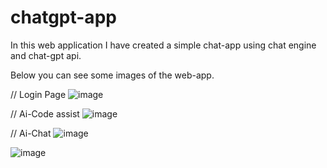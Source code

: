 # chatgpt-app

In this web application I have created a simple chat-app using chat engine and chat-gpt api.

Below you can see some images of the web-app.

// Login Page
![image](https://user-images.githubusercontent.com/80984231/226748563-d6622beb-b3fc-4e8a-941c-b993e79c2f90.png)

// Ai-Code assist
![image](https://user-images.githubusercontent.com/80984231/226748913-8e9e6198-99fd-402e-8cb9-0a65801221c4.png)

// Ai-Chat 
![image](https://user-images.githubusercontent.com/80984231/226749231-38131cf4-67ba-4daa-8ffa-cf5ea770de18.png)


![image](https://user-images.githubusercontent.com/80984231/226749330-394a73d1-aced-47d4-a045-0099b828dfdf.png)

